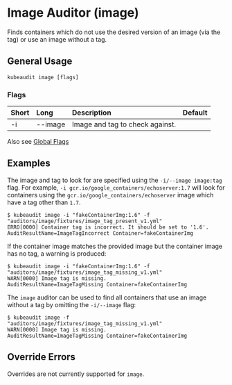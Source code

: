 # Image Auditor (image)

Finds containers which do not use the desired version of an image (via the tag) or use an image without a tag.

## General Usage

```
kubeaudit image [flags]
```

### Flags
| Short   | Long      | Description                                               | Default                          |
| :------ | :-------- | :-------------------------------------------------------- | :------------------------------- |
| -i      | --image   | Image and tag to check against.                           |                                  |

Also see [Global Flags](/README.md#global-flags)

## Examples

The image and tag to look for are specified using the `-i/--image image:tag` flag. For example, `-i gcr.io/google_containers/echoserver:1.7` will look for containers using the `gcr.io/google_containers/echoserver` image which have a tag other than `1.7`.

```
$ kubeaudit image -i "fakeContainerImg:1.6" -f "auditors/image/fixtures/image_tag_present_v1.yml"
ERRO[0000] Container tag is incorrect. It should be set to '1.6'.  AuditResultName=ImageTagIncorrect Container=fakeContainerImg
```

If the container image matches the provided image but the container image has no tag, a warning is produced:
```
$ kubeaudit image -i "fakeContainerImg:1.6" -f "auditors/image/fixtures/image_tag_missing_v1.yml"
WARN[0000] Image tag is missing.                         AuditResultName=ImageTagMissing Container=fakeContainerImg
```

The `image` auditor can be used to find all containers that use an image without a tag by omitting the `-i/--image` flag:
```
$ kubeaudit image -f "auditors/image/fixtures/image_tag_missing_v1.yml"
WARN[0000] Image tag is missing.                         AuditResultName=ImageTagMissing Container=fakeContainerImg
```

## Override Errors

Overrides are not currently supported for `image`.
